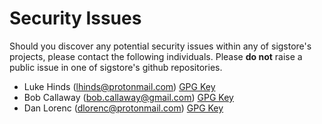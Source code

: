 # Security Issues

Should you discover any potential security issues within any of sigstore's
projects, please contact the following individuals. Please **do not** raise
a public issue in one of sigstore's github repositories.

* Luke Hinds (lhinds@protonmail.com) [GPG Key](https://api.protonmail.ch/pks/lookup?op=get&search=lhinds@protonmail.com)
* Bob Callaway (bob.callaway@gmail.com) [GPG Key](https://api.github.com/users/bobcallaway/gpg_keys)
* Dan Lorenc (dlorenc@protonmail.com) [GPG Key](https://api.protonmail.ch/pks/lookup?op=get&search=dlorenc@protonmail.com)
